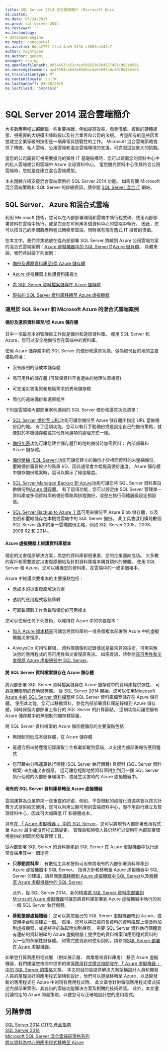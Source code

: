 ```yaml
---
title: SQL Server 2014 混合雲端簡介 |Microsoft Docs
ms.custom: ''
ms.date: 05/24/2017
ms.prod: sql-server-2014
ms.reviewer: ''
ms.technology:
- database-engine
ms.topic: conceptual
ms.assetid: 6dc42752-1fcd-4ab9-8194-c3001ea342e7
author: mightypen
ms.author: genemi
manager: craigg
ms.openlocfilehash: 89344537c53c4caf066536804557451c965e4596
ms.sourcegitcommit: aa4f594ec6d3e85d0a1da6e69fa0c2070d42e1d8
ms.translationtype: MT
ms.contentlocale: zh-TW
ms.lasthandoff: 04/08/2019
ms.locfileid: "59241616"
---
```

# <a name="introduction-to-sql-server-2014-hybrid-cloud"></a>SQL Server 2014 混合雲端簡介
 大多數應用程式都面臨一些重要挑戰，例如提高效率、商業價值、複雜的硬體組態、視需要的大規模尖峰時段以及符合業界和公司的法規。 考量所有的這些因素並建立企業等級的技術是一項非常具挑戰性的工作。 Microsoft 混合雲端策略提供了傳統、私人雲端、公用雲端和混合雲端環境的支援，可克服這些重大的挑戰。 
 
 當您的公司需要可視需要擴充的彈性 IT 基礎結構時，您可以建置您的資料中心中的私人雲端或公用雲端中 Azure 全球資料中心。 當您擴充資料中心使其符合公用雲端時，您就是在建立混合雲端模型。 
 
 本主題將介紹支援混合雲端案例的 SQL Server 2014 功能。 如需有關 Microsoft 混合雲端策略和 SQL Server 的詳細資訊，請參閱 [SQL Server 混合 IT](https://www.microsoft.com/sqlserver/solutions-technologies/hybrid-It.aspx) 網站。 
 
## <a name="sql-server-azure-and-hybrid-cloud"></a>SQL Server、 Azure 和混合式雲端 
 利用 Microsoft 技術，您可以在內部部署環境和雲端中執行程式碼、使用內部部署資料在雲端中執行，或是完全在可利用多個資料中心的雲端中執行。 因此，您可以按自己的步調將應用程式轉移至雲端，同時保有現有舊式 IT 投資的價值。 
 
 在本文中，我們將焦點放在從內部部署 SQL Server 跨越到 Azure 公用雲端方案的混合式雲端案例：[Azure 虛擬機器中的 SQL Server](https://msdn.microsoft.com/library/azure/jj823132.aspx)並[Azure 儲存體](http://www.azure.com/documentation/services/storage/)。 具體來說，我們將討論下列案例： 
 
-  [備份及還原資料庫至/從 Azure 儲存體](../../2014/getting-started/introduction-to-sql-server-2014-hybrid-cloud.md#backup) 
 
-  [Azure 虛擬機器上維護資料庫複本](../../2014/getting-started/introduction-to-sql-server-2014-hybrid-cloud.md#replica) 
 
-  [將 SQL Server 資料檔案儲存在 Azure 儲存體](../../2014/getting-started/introduction-to-sql-server-2014-hybrid-cloud.md#store) 
 
-  [現有的 SQL Server 資料庫移轉至 Azure 虛擬機器](../../2014/getting-started/introduction-to-sql-server-2014-hybrid-cloud.md#migrate) 
 
### <a name="hybrid-cloud-scenarios-for-sql-server-and-microsoft-azure"></a>適用於 SQL Server 和 Microsoft Azure 的混合式雲端案例 
 
#### <a name="backup"></a> 備份及還原資料庫至/從 Azure 儲存體 
 其中一項最基本的管理員工作就是備份和還原資料庫。 使用 SQL Server 和 Azure，您可以安全地備份您在雲端中的資料庫。 
 
 使用 Azure 儲存體中的 SQL Server 的備份和還原功能，做為備份目的地的主要優點包括： 
 
-  沒有限制的低成本儲存體 
 
-  高可用性的儲存體 (可確保資料不會遺失的地理位置複寫) 
 
-  可支援災害復原和規範需求的異地儲存體 
 
-  簡化的遠端備份和還原程序 
 
 下列是雲端和內部部署案例適用的 SQL Server 備份和還原功能清單： 
 
-  [SQL Server 備份至 URL](../relational-databases/backup-restore/sql-server-backup-to-url.md)功能可讓您備份至 Azure 儲存體所指定 URL 當做備份目的地。 有了這項功能，您可以執行手動備份或是設定自己的備份策略，就像對於本機儲存體或其他異地選項的處理方式一樣。 
 
-  [備份加密](../relational-databases/backup-restore/backup-encryption.md)功能可讓您建立儲存體目的地的備份時加密資料： 內部部署和 Azure 儲存體。 
 
-  [備份壓縮 (SQL Server)](../relational-databases/backup-restore/backup-compression-sql-server.md)功能可讓您建立的備份小於相同資料的未壓縮備份。 壓縮備份需要較少的裝置 I/O，因此通常會大幅提高備份速度。 Azure 儲存體中儲存備份檔案時，這可以顯示了絕佳權益。 
 
-  [SQL Server Managed Backup 到 Azure](https://msdn.microsoft.com/library/dn606152(v=sql.120).aspx)功能可讓您將 SQL Server 資料庫自動備份到[Azure 儲存體](http://www.azure.com/documentation/services/storage/)。 有了這項功能，您可以設定由 SQL Server 管理單一資料庫或多個資料庫的備份策略與排程備份，或是在執行個體層級設定預設值。 
 
-  [SQL Server Backup to Azure 工具](https://www.microsoft.com/download/details.aspx?id=40740)可用來備份至 Azure Blob 儲存體，以及加密和壓縮儲存在本機或雲端中的 SQL Server 備份。 此工具會啟用橫跨數個 SQL Server 版本的單一雲端備份策略，例如 SQL Server 2005、2008、2008 R2 和 2014。 
 
#### <a name="replica"></a> Azure 虛擬機器上維護資料庫複本 
 穩定的災害復原解決方案，為您的資料庫都很重要，您的企業邁向成功。 大多數的客戶都需要設定災害復原網站及針對資料庫複本購買額外的硬體。 使用 SQL Server 和 Azure，您可以維護您的資料庫，在雲端中的一或多個複本。 
 
 Azure 中維護次要複本的主要優點包括： 
 
-  低成本的災害復原解決方案 
 
-  透明的應用程式容錯移轉 
 
-  可卸載讀取工作負載和備份的可用複本 
 
 您可以使用任何下列技術，以維持在 Azure 中的次要複本： 
 
-  [加入 Azure 複本精靈](https://msdn.microsoft.com/library/dn463980\(v=sql.120\).aspx)可讓您將資料庫的一或多個複本部署到 Azure 中的虛擬機器災害復原。 
 
-  AlwaysOn 可用性群組、 資料庫鏡像和記錄傳送是最常見的技術，可用來解決您的應用程式的高可用性和災害復原需求。 如需資訊，請參閱[高可用性和災害復原 Azure 虛擬機器中 SQL Server](https://msdn.microsoft.com/library/azure/jj870962.aspx)。 
 
#### <a name="store"></a> 將 SQL Server 資料檔案儲存在 Azure 儲存體 
 將內部部署 SQL Server 資料檔案儲存在 Azure 儲存體中的資料庫提供彈性、 可靠及無限制的異地儲存體。 從 SQL Server 2014 開始，您可以使用[Miceosoft Azure 中的 SQL Server 資料檔案](https://docs.microsoft.com/sql/relational-databases/databases/sql-server-data-files-in-microsoft-azure)將 SQL Server 資料庫檔案儲存在 Azure 儲存體。 使用此功能，您可以移動資料，並從內部部署資料庫記錄檔到 Azure 儲存體，同時保留內部部署上執行的 SQL Server 的計算節點。 這項功能可讓您擁有 Azure 儲存體中的無限制的儲存體容量。 
 
 將 SQL Server 資料檔案的 Azure 儲存體儲存的主要優點包括： 
 
-  無限制的低成本儲存體，在 Azure 儲存體 
 
-  最適合用來將歷程記錄讀取工作負載卸載到雲端，以支援內部部署報告應用程式 
 
-  您可藉由分隔運算執行個體 (SQL Server 執行個體) 與資料 (SQL Server 資料檔案) 來加速災害復原。 這可讓您輕鬆地將資料庫附加到另一個 SQL Server 執行個體的內部部署環境中，或發生災害時的 Azure 虛擬機器中。 
 
#### <a name="migrate"></a> 現有的 SQL Server 資料庫移轉至 Azure 虛擬機器 
 雲端運算為企業帶來一些重要的好處，例如，不受限制的虛擬化資源將會以按次計費方式提供給您使用，您可以利用公開可用的雲端資料中心，而不用自行建立及管理資料中心，因此可大幅降低 IT 和硬體成本。 
 
 具有[在 「 Azure 虛擬機器 」 中的 SQL Server](https://msdn.microsoft.com/library/azure/jj823132.aspx)，您可以將現有內部部署應用程式至 Azure 最少或沒有程式碼變更。 管理員和開發人員仍然可以使用在內部部署環境提供的相同開發和管理工具。 
 
 從內部部署 SQL Server 的資料庫移到 SQL Server 在 Azure 虛擬機器中執行通常會採用其中一個途徑： 
 
-  **只移動資料庫：** 有數個工具和技術可用來將現有的內部部署資料庫移到 Azure 虛擬機器中 SQL Server。 指導方針和移轉至 Azure 虛擬機器中 SQL Server 的建議，請參閱[準備移轉到 Azure 虛擬機器中 SQL Server](https://msdn.microsoft.com/library/dn133142.aspx)以及[移轉至 Azure 虛擬機器中的 SQL Server](https://msdn.microsoft.com/library/jj156165.aspx). 
 
   此外，從 SQL Server 2014，新的精靈[將 SQL Server 資料庫部署到 Microsoft Azure 虛擬機器](../relational-databases/databases/deploy-a-sql-server-database-to-a-microsoft-azure-virtual-machine.md)可讓您將資料庫部署到 Azure 虛擬機器中執行的另一個 SQL Server 執行個體。 
 
-  **移動整部虛擬機器：** 您可以將您自己的 SQL Server 虛擬機器帶到 Azure，或使用平台映像建立一個。 然後，您可以將已經包含資料的資料磁碟上傳及附加到虛擬機器，或是將空的磁碟附加到機器。 需要 SQL Server 資料執行個體具有連結的資料磁碟的 Azure 虛擬機器上提供您的資料檔案和應用程式資料的另一個的永續性儲存體。 如需完整資訊和使用說明，請參閱[SQL Server 部署在 Azure 虛擬機器](https://msdn.microsoft.com/library/dn133141.aspx)。 
 
 如果您打算將應用程式層 （例如展示層、 商業層和資料庫層） 移至 Azure 虛擬機器，我們建議您檢閱中提供的建議[應用程式模式和開發在 「 Azure 虛擬機器 」 中的 SQL Server 的策略](https://msdn.microsoft.com/library/dn574746.aspx)文章。 本文的目的是提供解決方案架構設計人員和開發人員的基礎良好的應用程式架構和設計，他們可以遵循移轉至 Azure，以及開發新的應用程式在 Azure 中的現有應用程式時。 此文章會針對每個應用程式模式描述內部部署案例、其各自的雲端功能解決方案及相關的技術建議。 此外，本文還討論特定的 Azure 開發策略，以便您可以正確地設計您的應用程式。 
 
## <a name="see-also"></a>另請參閱 
 [SQL Server 2014 CTP2 產品指南](https://www.microsoft.com/download/details.aspx?id=39269)  
 [SQL Server 2014](https://www.microsoft.com/sqlserver/sql-server-2014.aspx)  
 [Microsoft SQL Server 混合雲端部落格系列](https://azure.microsoft.com/blog/microsoft-sql-server-hybrid-cloud-blog-series/)  
 [將以資料為中心的應用程式移轉至 Azure](https://azure.microsoft.com/blog/cloud-services-series-migrating-data-centric-applications-to-windows-azure/) 
 
 
